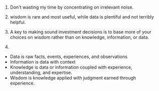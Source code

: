 1. Don't wasting my time by concentrating on irrelevant noise.

2. wisdom is rare and most useful, while data is plentiful and not terribly helpful.

3. A key to making sound investment decisions is to base more of your choices on wisdom rather than on knowledge, information, or data.

4.
- Data is raw facts, events, experiences, and observations
- Information is data with context
- Knowledge is data or information coupled with experience, understanding, and expertise. 
- Wisdom is knowledge applied with judgment earned through experience. 

